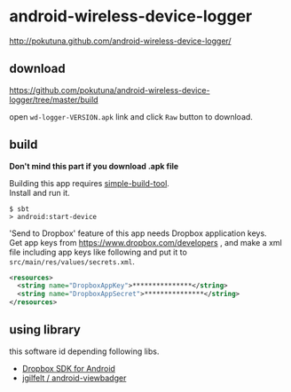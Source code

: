 # android-wireless-device-logger

http://pokutuna.github.com/android-wireless-device-logger/


## download

https://github.com/pokutuna/android-wireless-device-logger/tree/master/build

open `wd-logger-VERSION.apk` link and click `Raw` button to download.



## build
__Don't mind this part if you download .apk file__


Building this app requires [simple-build-tool](http://www.scala-sbt.org/).  
Install and run it.

```
$ sbt
> android:start-device
```


'Send to Dropbox' feature of this app needs Dropbox application keys.  
Get app keys from https://www.dropbox.com/developers , and make a xml file including app keys like following and put it to `src/main/res/values/secrets.xml`.

```xml
<resources>
  <string name="DropboxAppKey">***************</string>
  <string name="DropboxAppSecret">***************</string>
</resources>
```



## using library
this software id depending following libs.

- [Dropbox SDK for Android](https://www.dropbox.com/developers/reference/sdk)
- [jgilfelt / android-viewbadger](https://github.com/jgilfelt/android-viewbadger)

